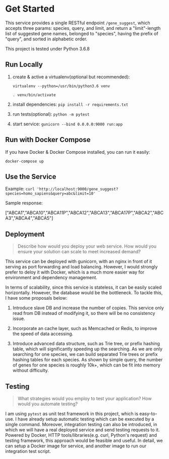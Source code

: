# Get Started

This service provides a single RESTful endpoint `/gene_suggest`, which accepts three params: 
species, query, and limit, and return a "limit"-length list of suggested gene names, belonged 
to "species", having the prefix of "query", and sorted in alphabetic order.

This project is tested under Python 3.6.8

## Run Locally

1. create & active a virtualenv(optional but recommended): 

    `virtualenv --python=/usr/bin/python3.6 venv`

    `. venv/bin/activate`

3. install dependencies: `pip install -r requirements.txt`

4. run tests(optional): `python -m pytest` 

5. start service: `gunicorn --bind 0.0.0.0:9000 run:app`

## Run with Docker Compose

If you have Docker & Docker Compose installed, you can run it easily:

`docker-compose up`

## Use the Service

Example: `curl 'http://localhost:9000/gene_suggest?species=homo_sapiens&query=abc&limit=10'`

Sample response:

["ABCA1","ABCA10","ABCA11P","ABCA12","ABCA13","ABCA17P","ABCA2","ABCA3","ABCA4","ABCA5"]

## Deployment

> Describe how would you deploy your web service. How would you ensure your solution can scale to meet increased demand?

This service can be deployed with gunicorn, with an nginx in front of it serving as port forwarding 
and load balancing. However, I would strongly prefer to deloy it with Docker, which is a much more
easier way for environment and dependency management. 

In terms of scalability, since this service is stateless, it can be easily scaled horizontally. 
However, the database would be the bottleneck. To tackle this, I have some proposals below:

1. Introduce slave DB and increase the number of copies. This service only read from DB instead of 
    modifying it, so there will be no consistency issue.

2. Incorporate an cache layer, such as Memcached or Redis, to improve the speed of data accessing.

3. Introduce advanced data structure, such as Trie tree, or prefix hashing table, which will significantly
    speeding up the searching. As we are only searching for one species, we can build separated Trie trees
    or prefix hashing tables for each species. As shown by simple query, the number of genes for one species
    is roughly 10k+, which can be fit into memory without difficulty.

## Testing

> What strategies would you employ to test your application? How would you automate testing?

I am using `pytest` as unit test framework in this project, which is easy-to-use. I have already setup
automatic testing which can be executed by a single command. Moreover, integration testing can also be 
introduced, in which we will have a real deployed service and send testing requests to it. Powered by
Docker, HTTP tools/libraries(e.g. curl, Python's request) and testing framework, this approach would be 
feasible and useful. In detail, we can setup a Docker image for service, and another image to run our
integration test script. 
